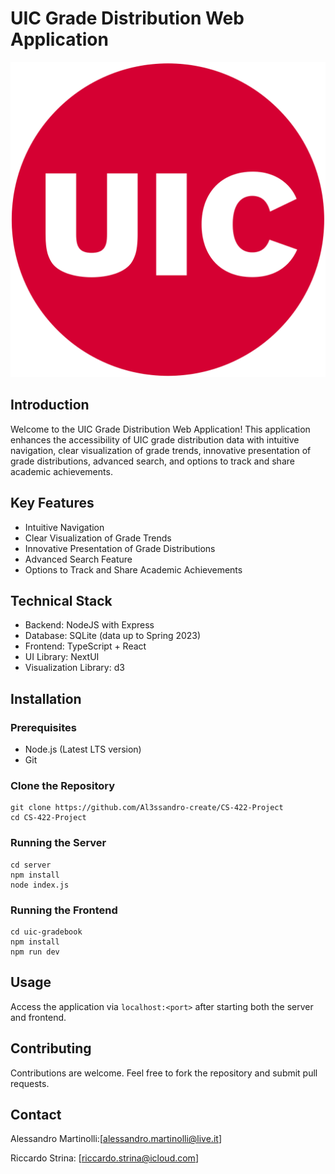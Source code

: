 # UIC Grade Distribution Web Application
![UIC](Uic.png)
## Introduction

Welcome to the UIC Grade Distribution Web Application! This application enhances the accessibility of UIC grade distribution data with intuitive navigation, clear visualization of grade trends, innovative presentation of grade distributions, advanced search, and options to track and share academic achievements.

## Key Features

- Intuitive Navigation
- Clear Visualization of Grade Trends
- Innovative Presentation of Grade Distributions
- Advanced Search Feature
- Options to Track and Share Academic Achievements

## Technical Stack

- Backend: NodeJS with Express
- Database: SQLite (data up to Spring 2023)
- Frontend: TypeScript + React
- UI Library: NextUI
- Visualization Library: d3

## Installation

### Prerequisites

- Node.js (Latest LTS version)
- Git

### Clone the Repository
```
git clone https://github.com/Al3ssandro-create/CS-422-Project
cd CS-422-Project
```
### Running the Server
```
cd server
npm install
node index.js
```
### Running the Frontend
```
cd uic-gradebook
npm install
npm run dev
```
## Usage

Access the application via `localhost:<port>` after starting both the server and frontend.

## Contributing

Contributions are welcome. Feel free to fork the repository and submit pull requests.

## Contact

Alessandro Martinolli:[alessandro.martinolli@live.it]

Riccardo Strina: [riccardo.strina@icloud.com]

